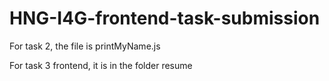 # HNG-I4G-frontend-task-submission

For task 2, the file is printMyName.js

For task 3 frontend, it is in the folder resume
